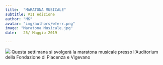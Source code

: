 ```yaml
---
title:  "MARATONA MUSICALE"
subtitle: VII edizione
author: "MK"
avatar: "img/authors/wferr.png"
image: "Maratona Musicale.jpg"
date:   25/ Maggio 2019

---
```


<html>
<body>
<img src= "Maratona Musicale.jpg">
<html>
<body>
Questa settimana si svolgerà la maratona musicale presso l'Auditorium della Fondazione di Piacenza e Vigevano

<html>
